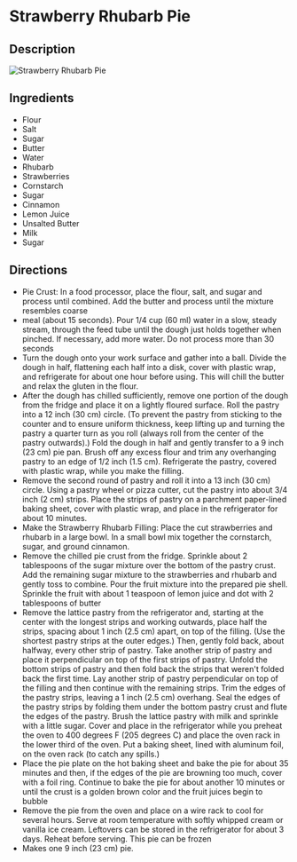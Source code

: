 # Strawberry Rhubarb Pie

## Description
![Strawberry Rhubarb Pie](https://www.themealdb.com/images/media/meals/178z5o1585514569.jpg "Strawberry Rhubarb Pie")

## Ingredients
- Flour
- Salt
- Sugar
- Butter
- Water
- Rhubarb
- Strawberries
- Cornstarch
- Sugar
- Cinnamon
- Lemon Juice
- Unsalted Butter
- Milk
- Sugar

## Directions
- Pie Crust:  In a food processor, place the flour, salt, and sugar and process until combined. Add the butter and process until the mixture resembles coarse
- meal (about 15 seconds). Pour 1/4 cup (60 ml) water in a slow, steady stream, through the feed tube until the dough just holds together when pinched. If necessary, add more water. Do not process more than 30 seconds
- Turn the dough onto your work surface and gather into a ball. Divide the dough in half, flattening each half into a disk, cover with plastic wrap, and refrigerate for about one hour before using. This will chill the butter and relax the gluten in the flour. 
- After the dough has chilled sufficiently, remove one portion of the dough from the fridge and place it on a lightly floured surface.  Roll the pastry into a 12 inch (30 cm) circle. (To prevent the pastry from sticking to the counter and to ensure uniform thickness, keep lifting up and turning the pastry a quarter turn as you roll (always roll from the center of the pastry outwards).)  Fold the dough in half and gently transfer to a 9 inch (23 cm) pie pan. Brush off any excess flour and trim any overhanging pastry to an edge of 1/2 inch (1.5 cm). Refrigerate the pastry, covered with plastic wrap, while you make the filling. 
- Remove the second round of pastry and roll it into a 13 inch (30 cm) circle. Using a pastry wheel or pizza cutter, cut the pastry into about 3/4 inch (2 cm) strips. Place the strips of pastry on a parchment paper-lined baking sheet, cover with plastic wrap, and place in the refrigerator for about 10 minutes. 
- Make the Strawberry Rhubarb Filling: Place the cut strawberries and rhubarb in a large bowl. In a small bowl mix together the cornstarch, sugar, and ground cinnamon. 
- Remove the chilled pie crust from the fridge. Sprinkle about 2 tablespoons of the sugar mixture over the bottom of the pastry crust. Add the remaining sugar mixture to the strawberries and rhubarb and gently toss to combine. Pour the fruit mixture into the prepared pie shell. Sprinkle the fruit with about 1 teaspoon of lemon juice and dot with 2 tablespoons of butter
- Remove the lattice pastry from the refrigerator and, starting at the center with the longest strips and working outwards, place half the strips, spacing about 1 inch (2.5 cm) apart, on top of the filling. (Use the shortest pastry strips at the outer edges.) Then, gently fold back, about halfway, every other strip of pastry. Take another strip of pastry and place it perpendicular on top of the first strips of pastry. Unfold the bottom strips of pastry and then fold back the strips that weren't folded back the first time. Lay another strip of pastry perpendicular on top of the filling and then continue with the remaining strips. Trim the edges of the pastry strips, leaving a 1 inch (2.5 cm) overhang. Seal the edges of the pastry strips by folding them under the bottom pastry crust and flute the edges of the pastry. Brush the lattice pastry with milk and sprinkle with a little sugar. Cover and place in the refrigerator while you preheat the oven to 400 degrees F (205 degrees C) and place the oven rack in the lower third of the oven. Put a baking sheet, lined with aluminum foil, on the oven rack (to catch any spills.)
- Place the pie plate on the hot baking sheet and bake the pie for about 35 minutes and then, if the edges of the pie are browning too much, cover with a foil ring. Continue to bake the pie for about another 10 minutes or until the crust is a golden brown color and the fruit juices begin to bubble
- Remove the pie from the oven and place on a wire rack to cool for several hours. Serve at room temperature with softly whipped cream or vanilla ice cream. Leftovers can be stored in the refrigerator for about 3 days. Reheat before serving. This pie can be frozen
- Makes one 9 inch (23 cm) pie.
